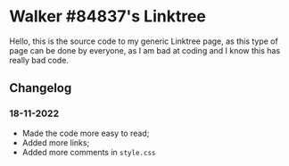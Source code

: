# Walker #84837's Linktree
Hello, this is the source code to my generic Linktree page, as this type of page can be done by everyone, as I am bad at coding and I know this has really bad code.

## Changelog

### 18-11-2022
- Made the code more easy to read;
- Added more links;
- Added more comments in `style.css`

